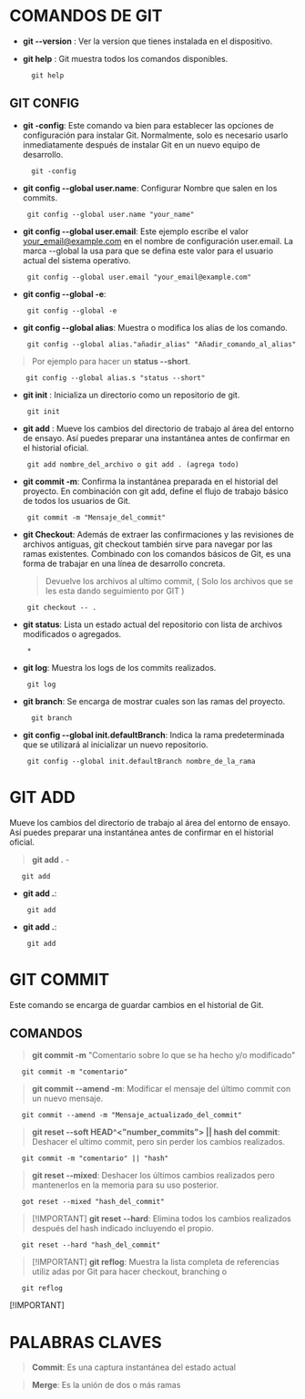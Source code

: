 # **COMANDOS DE GIT**
* **git --version** : Ver la version que tienes instalada en el dispositivo.

* **git help** : Git muestra todos los comandos disponibles.

        git help

## **GIT CONFIG**

* **git -config**: Este comando va bien para establecer las opciones de configuración para instalar Git. Normalmente, solo es necesario usarlo inmediatamente después de instalar Git en un nuevo equipo de desarrollo.

        git -config

 * **git config --global user.name**: Configurar Nombre que salen en los commits.

        git config --global user.name "your_name"

 * **git config --global user.email**: Este ejemplo escribe el valor your_email@example.com en el nombre de configuración user.email. La marca --global la usa para que se defina este valor para el usuario actual del sistema operativo.

        git config --global user.email "your_email@example.com"

 * **git config --global -e**: 

        git config --global -e

 * **git config --global alias**:   Muestra o modifica los alias de los comando.

        git config --global alias."añadir_alias" "Añadir_comando_al_alias" 

>Por ejemplo para hacer un **status --short**.

        git config --global alias.s "status --short"

 * **git init** : Inicializa un directorio como un  repositorio de git.

        git init

 * **git add** : Mueve los cambios del directorio de trabajo al área del entorno de ensayo. Así puedes preparar una instantánea antes de confirmar en el historial oficial.

        git add nombre_del_archivo o git add . (agrega todo)

 * **git commit -m**: Confirma la instantánea preparada en el historial del proyecto. En combinación con git add, define el flujo de trabajo básico de todos los usuarios de Git.

        git commit -m "Mensaje_del_commit"

 * **git Checkout**: Además de extraer las confirmaciones y las revisiones de archivos antiguas, git checkout también sirve para navegar por las ramas existentes. Combinado con los comandos básicos de Git, es una forma de trabajar en una línea de desarrollo concreta.
    > Devuelve los archivos al ultimo commit, ( Solo los archivos que se les esta dando seguimiento por GIT )

        git checkout -- .


 * **git status**: Lista un estado actual del repositorio con lista de archivos modificados o agregados.

        * 


 * **git log**: Muestra los logs de los commits realizados.

        git log 

    
 * **git branch**: Se encarga de mostrar cuales son las ramas del proyecto.

         git branch

    
 * **git config --global init.defaultBranch**: Indica la rama predeterminada que se utilizará al inicializar un nuevo repositorio.

        git config --global init.defaultBranch nombre_de_la_rama
    
# **GIT ADD**

Mueve los cambios del directorio de trabajo al área del entorno de ensayo. Así puedes preparar una instantánea antes de confirmar en el historial oficial.

> **git add .** -    
       
       git add

* **git add .**:     

       git add

* **git add .**:     

       git add


# **GIT COMMIT**

Este comando se encarga de guardar cambios en el historial de Git.

## **COMANDOS**

>**git commit -m**  "Comentario sobre lo que se ha hecho y/o modificado"

       git commit -m "comentario"
       
>  **git commit --amend -m**: Modificar el mensaje del último commit con un nuevo mensaje.

       git commit --amend -m "Mensaje_actualizado_del_commit"
                
> **git reset --soft HEAD^<"number_commits"> || hash del commit**: Deshacer el ultimo commit, pero sin perder los cambios realizados.

       git commit -m "comentario" || "hash"
         
> **git reset --mixed**: Deshacer los últimos cambios realizados pero mantenerlos en la memoria para su uso posterior.

       got reset --mixed "hash_del_commit"

> [!IMPORTANT] **git reset --hard**: Elimina todos los cambios realizados después del hash indicado incluyendo el propio.

       git reset --hard "hash_del_commit"

> [!IMPORTANT] **git reflog**:      Muestra la lista completa de referencias utiliz adas por Git para hacer checkout, branching o 

       git reflog

[!IMPORTANT]

    

# **PALABRAS CLAVES**

> **Commit**: Es una captura instantánea del estado actual

> **Merge**: Es la unión de dos o más ramas

<!-- Log
git config --global alias.lg "log --graph --abbrev-commit --decorate --format=format:'%C(bold blue)%h%C(reset) - %C(bold green)(%ar)%C(reset) %C(white)%s%C(reset) %C(dim white)- %an%C(reset)%C(bold yellow)%d%C(reset)' --all" -->